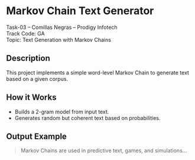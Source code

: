 # Markov Chain Text Generator

Task-03 – Comillas Negras – Prodigy Infotech  
Track Code: GA  
Topic: Text Generation with Markov Chains

## Description
This project implements a simple word-level Markov Chain to generate text based on a given corpus.

## How it Works
- Builds a 2-gram model from input text.
- Generates random but coherent text based on probabilities.


## Output Example
> Markov Chains are used in predictive text, games, and simulations...
